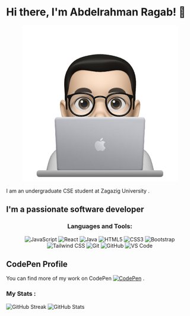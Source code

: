 # Hi there, I'm Abdelrahman Ragab! 👋
 <div align="center">

 ![Coding Cover](https://raw.githubusercontent.com/abdelrahmanrgab/abdelrahmanrgab/master/images/profile-img.png)
</div>


I am an undergraduate CSE student at Zagazig University .

## I'm a passionate software developer

<div align="center">

### Languages and Tools:
![JavaScript](https://img.shields.io/badge/JavaScript-F7DF1E?style=flat-square&logo=javascript&logoColor=black)
![React](https://img.shields.io/badge/React-61DAFB?style=flat-square&logo=react&logoColor=white)
![Java](https://img.shields.io/badge/Java-007396?style=flat-square&logo=java&logoColor=white)
![HTML5](https://img.shields.io/badge/HTML5-E34F26?style=flat-square&logo=html5&logoColor=white)
![CSS3](https://img.shields.io/badge/CSS3-1572B6?style=flat-square&logo=css3&logoColor=white)
![Bootstrap](https://img.shields.io/badge/Bootstrap-563D7C?style=flat-square&logo=bootstrap&logoColor=white)
![Tailwind CSS](https://img.shields.io/badge/Tailwind_CSS-38B2AC?style=flat-square&logo=tailwind-css&logoColor=white)
![Git](https://img.shields.io/badge/Git-F05032?style=flat-square&logo=git&logoColor=white)
![GitHub](https://img.shields.io/badge/GitHub-181717?style=flat-square&logo=github&logoColor=white)
![VS Code](https://img.shields.io/badge/VS_Code-007ACC?style=flat-square&logo=visual-studio-code&logoColor=white)
</div>

## CodePen Profile

You can find more of my work on CodePen [![CodePen](https://img.shields.io/badge/CodePen-000000?style=flat-square&logo=codepen&logoColor=white)](https://codepen.io/Abdelrahman-Ragab/) .

###  My Stats :
![GitHub Streak](https://github-readme-streak-stats.herokuapp.com/?user=abdelrahmanrgab&theme=vision-friendly-dark)
![GitHub Stats](https://github-readme-stats.vercel.app/api?username=abdelrahmanrgab&show_icons=true&theme=vision-friendly-dark)

